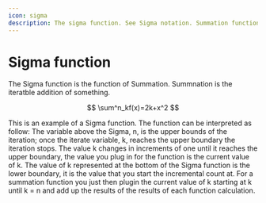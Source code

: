 ```yaml
---
icon: sigma
description: The sigma function. See Sigma notation. Summation function redirects here.
---
```


# Sigma function

The Sigma function is the function of Summation. Summnation is the iteratble addition of something.&#x20;

$$
\sum^n_kf(x)=2k+x^2
$$

This is an example of a Sigma function. The function can be interpreted as follow: The variable above the Sigma, n, is the upper bounds of the iteration; once the iterate variable, k, reaches the upper boundary the iteration stops. The value k changes in increments of one until it reaches the upper boundary, the value you plug in for the function is the current value of k. The value of k represented at the bottom of the Sigma function is the lower boundary, it is the value that you start the incremental count at. For a summation function you just then plugin the current value of k starting at k until k = n and add up the results of the results of each function calculation.
